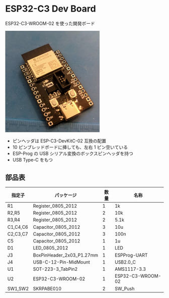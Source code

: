 # ESP32-C3 Dev Board

ESP32-C3-WROOM-02 を使った開発ボード

<img src="./esp32c3wroom02-board.jpg" width="300px">

- ピンヘッダは ESP-C3-DevKitC-02 互換の配置
- 10 ピンブレッドボードに挿しても、左右 1 ピン空いている
- ESP-Prog の USB シリアル変換のボックスピンヘッダを持つ
- USB Type-C をもつ

## 部品表

| 指定子   | パッケージ                | 数量 | 名称              |
| -------- | ------------------------- | ---- | ----------------- |
| R1       | Register_0805_2012        | 1    | 1k                |
| R2,R5    | Register_0805_2012        | 2    | 10k               |
| R3,R4    | Register_0805_2012        | 2    | 5.1k              |
| C1,C4,C6 | Capacitor_0805_2012       | 3    | 10u               |
| C2,C3,C7 | Capacitor_0805_2012       | 3    | 100n              |
| C5       | Capacitor_0805_2012       | 1    | 1u                |
| D1       | LED_0805_2012             | 1    | LED               |
| J3       | BoxPinHeader_2x03_P1.27mm | 1    | ESPProg-UART      |
| J4       | USB-C-12-Pin-MidMount     | 1    | USB2.0_C          |
| U1       | SOT-223-3_TabPin2         | 1    | AMS1117-3.3       |
| U2       | ESP32-C3-WROOM-02         | 1    | ESP32-C3-WROOM-02 |
| SW1,SW2  | SKRPABE010                | 2    | SW_Push           |
